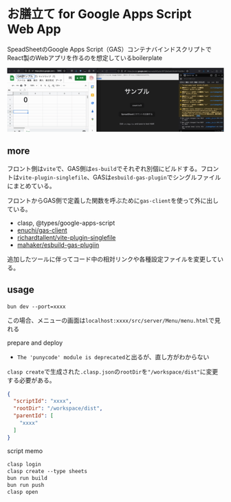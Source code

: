 # お膳立て for Google Apps Script　Web App

SpeadSheetのGoogle Apps Script（GAS）コンテナバインドスクリプトでReact製のWebアプリを作るのを想定しているboilerplate

![](README-image/view01.gif)


## more
フロント側は`vite`で、GAS側は`es-build`でそれぞれ別個にビルドする。フロントは`vite-plugin-singlefile`、GASは`esbuild-gas-plugin`でシングルファイルにまとめている。

フロントからGAS側で定義した関数を呼ぶために`gas-client`を使って外に出している。

- clasp, @types/google-apps-script
- [enuchi/gas-client](https://github.com/enuchi/gas-client)
- [richardtallent/vite-plugin-singlefile](https://github.com/richardtallent/vite-plugin-singlefile)
- [mahaker/esbuild-gas-plugiin](https://github.com/mahaker/esbuild-gas-plugin)

追加したツールに伴ってコード中の相対リンクや各種設定ファイルを変更している。


## usage


```
bun dev --port=xxxx
```
この場合、メニューの画面は`localhost:xxxx/src/server/Menu/menu.html`で見れる



prepare and deploy
* `The 'punycode' module is deprecated`と出るが、直し方がわからない

`clasp create`で生成された`.clasp.json`の`rootDir`を`"/workspace/dist"`に変更する必要がある。

```.clasp.json
{
  "scriptId": "xxxx",
  "rootDir": "/workspace/dist",
  "parentId": [
    "xxxx"
  ]
}
```

script memo
```
clasp login
clasp create --type sheets
bun run build
bun run push
clasp open
```
